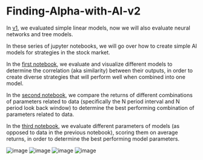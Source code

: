 # Finding-Alpha-with-AI-v2

In [v1], we evaluated simple linear models, now we will also evaluate neural networks and tree models.

In these series of jupyter notebooks, we will go over how to create simple AI models for strategies in the stock market. 

In the [first notebook], we evaluate and visualize different models to determine the correlation (aka similarity) between their outputs, in order to create diverse strategies that will perform well when combined into one model.

In the [second notebook], we compare the returns of different combinations of parameters related to data (specifically the N period interval and N period look back window) to determine the best performing combination of parameters related to data.

In the [third notebook], we evaluate different parameters of models (as opposed to data in the previous notebook), scoring them on average returns, in order to determine the best performing model parameters.

![image](https://github.com/replacementAI/Finding-Alpha-with-AI-v2/assets/55959390/4b247223-ba20-46ce-b1dd-b1d58367df25)
![image](https://github.com/replacementAI/Finding-Alpha-with-AI-v2/assets/55959390/e0f480df-e85e-432d-ad97-7566b004dc0a)
![image](https://github.com/replacementAI/Finding-Alpha-with-AI-v2/assets/55959390/a538ab62-1e9e-45de-a6ba-435deeab8583)
![image](https://github.com/replacementAI/Finding-Alpha-with-AI-v2/assets/55959390/63c64a66-ba99-4ce6-bb52-a3cc019ea9b0)

[v1]: https://github.com/replacementAI/Finding-Alpha-with-AI
[first notebook]: https://github.com/replacementAI/Finding-Alpha-with-AI/blob/main/Code/Step_1_Evaluating_Different_Models.ipynb
[second notebook]: https://github.com/replacementAI/Finding-Alpha-with-AI/blob/main/Code/Step_2_Finding_Optimal_Interval_and_Lookback.ipynb
[third notebook]: https://github.com/replacementAI/Finding-Alpha-with-AI/blob/main/Code/Step_3_Optimizing_Model_Parameters.ipynb
